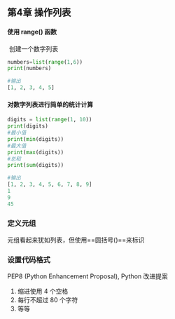 ## 第4章 操作列表



#### 使用 range() 函数

​	创建一个数字列表

```python
numbers=list(range(1,6))
print(numbers)

#输出
[1, 2, 3, 4, 5]
```



#### 对数字列表进行简单的统计计算

```python
digits = list(range(1, 10))
print(digits)
#最小值
print(min(digits))
#最大值
print(max(digits))
#总和
print(sum(digits))

#输出
[1, 2, 3, 4, 5, 6, 7, 8, 9]
1
9
45
```



### 定义元组

元组看起来犹如列表，但使用==圆括号()==来标识



### 设置代码格式

PEP8 (Python Enhancement Proposal), Python 改进提案



1. 缩进使用 4 个空格
2. 每行不超过 80 个字符
3. 等等